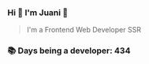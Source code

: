 ### Hi 👋 I&#39;m Juani 🦁

> I&#39;m a Frontend Web Developer SSR

### 📚 Days being a developer: 434
